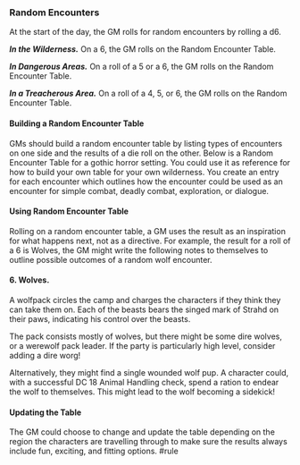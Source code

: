 ### Random Encounters 
At the start of the day, the GM rolls for random encounters by rolling a d6. 

***In the Wilderness.*** On a 6, the GM rolls on the Random Encounter Table.

***In Dangerous Areas.*** On a roll of a 5 or a 6, the GM rolls on the Random Encounter Table.

***In a Treacherous Area.*** On a roll of a 4, 5, or 6, the GM rolls on the Random Encounter Table.

#### Building a Random Encounter Table
GMs should build a random encounter table by listing types of encounters on one side and the results of a die roll on the other. Below is a Random Encounter Table for a gothic horror setting. You could use it as reference for how to build your own table for your own wilderness. You create an entry for each encounter which outlines how the encounter could be used as an encounter for simple combat, deadly combat, exploration, or dialogue.

#### Using Random Encounter Table
Rolling on a random encounter table, a GM uses the result as an inspiration for what happens next, not as a directive. For example, the result for a roll of a 6  is Wolves, the GM might write the following notes to themselves to outline possible outcomes of a random wolf encounter.

#### 6. Wolves.
A wolfpack circles the camp and charges the characters if they think they can take them on. Each of the beasts bears the singed mark of Strahd on their paws, indicating his control over the beasts.

The pack consists mostly of wolves, but there might be some dire wolves, or a werewolf pack leader. If the party is particularly high level, consider adding a dire worg!

Alternatively, they might find a single wounded wolf pup. A character could, with a successful DC 18 Animal Handling check, spend a ration to endear the wolf to themselves. This might lead to the wolf becoming a sidekick!

#### Updating the Table
The GM could choose to change and update the table depending on the region the characters are travelling through to make sure the results always include fun, exciting, and fitting options.
#rule
